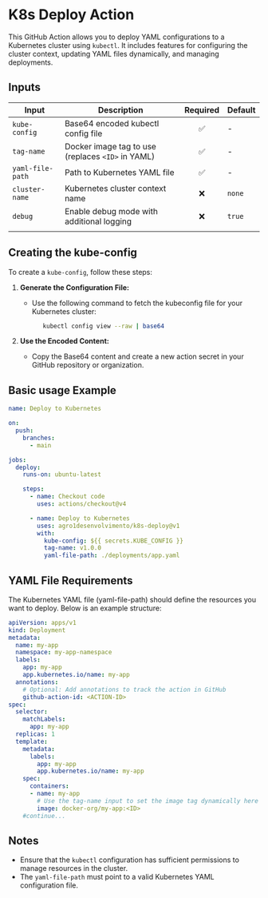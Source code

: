 # K8s Deploy Action

This GitHub Action allows you to deploy YAML configurations to a Kubernetes cluster using `kubectl`. It includes features for configuring the cluster context, updating YAML files dynamically, and managing deployments.

## Inputs

| Input | Description | Required | Default |
|-------|-------------|:--------:|---------|
| `kube-config` | Base64 encoded kubectl config file | ✅ | - |
| `tag-name` | Docker image tag to use (replaces `<ID>` in YAML) | ✅ | - |
| `yaml-file-path` | Path to Kubernetes YAML file | ✅ | - |
| `cluster-name` | Kubernetes cluster context name | ❌ | `none` |
| `debug` | Enable debug mode with additional logging | ❌ | `true` |
           |

## Creating the kube-config

To create a `kube-config`, follow these steps:

1. **Generate the Configuration File:**

   - Use the following command to fetch the kubeconfig file for your Kubernetes cluster:
     ```bash
        kubectl config view --raw | base64
     ```

3. **Use the Encoded Content:**

   - Copy the Base64 content and create a new action secret in your GitHub repository or organization.



## Basic usage Example

```yaml
name: Deploy to Kubernetes

on:
  push:
    branches:
      - main

jobs:
  deploy:
    runs-on: ubuntu-latest

    steps:
      - name: Checkout code
        uses: actions/checkout@v4

      - name: Deploy to Kubernetes
        uses: agro1desenvolvimento/k8s-deploy@v1
        with:
          kube-config: ${{ secrets.KUBE_CONFIG }}
          tag-name: v1.0.0
          yaml-file-path: ./deployments/app.yaml

```

## YAML File Requirements

The Kubernetes YAML file (yaml-file-path) should define the resources you want to deploy. Below is an example structure:

```yaml
apiVersion: apps/v1
kind: Deployment
metadata:
  name: my-app
  namespace: my-app-namespace
  labels:
    app: my-app
    app.kubernetes.io/name: my-app
  annotations:
    # Optional: Add annotations to track the action in GitHub
    github-action-id: <ACTION-ID>
spec:
  selector:
    matchLabels:
      app: my-app
  replicas: 1
  template:
    metadata:
      labels:
        app: my-app
        app.kubernetes.io/name: my-app
    spec:
      containers:
      - name: my-app
        # Use the tag-name input to set the image tag dynamically here
        image: docker-org/my-app:<ID>
    #continue...
```

## Notes

- Ensure that the `kubectl` configuration has sufficient permissions to manage resources in the cluster.
- The `yaml-file-path` must point to a valid Kubernetes YAML configuration file.


